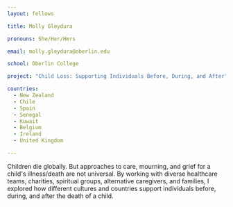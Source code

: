 ```yaml
---
layout: fellows

title: Molly Gleydura

pronouns: She/Her/Hers

email: molly.gleydura@oberlin.edu

school: Oberlin College

project: "Child Loss: Supporting Individuals Before, During, and After"

countries:
  - New Zealand
  - Chile
  - Spain
  - Senegal
  - Kuwait
  - Belgium
  - Ireland
  - United Kingdom

---
```


Children die globally. But approaches to care, mourning, and grief for a child's illness/death are not universal. By working with diverse healthcare teams, charities, spiritual groups, alternative caregivers, and families, I explored how different cultures and countries support individuals before, during, and after the death of a child.
